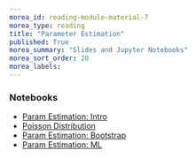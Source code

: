 ```yaml
---
morea_id: reading-module-material-7
morea_type: reading
title: "Parameter Estimation"
published: True
morea_summary: "Slides and Jupyter Notebooks"
morea_sort_order: 20
morea_labels: 
---
```





### Notebooks


* [Param Estimation: Intro](resources/21_param_estimation_intro.ipynb)
* [Poisson Distribution](resources/22_poisson_distribution.ipynb)
* [Param Estimation: Bootstrap](resources/23_param_estimation_bootstrap.ipynb)
* [Param Estimation: ML](resources/24_param_esitmation_maximum_likelihood.ipynb)

